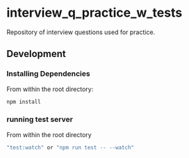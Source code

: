 # interview_q_practice_w_tests

Repository of interview questions used for practice. 
## Development

### Installing Dependencies

From within the root directory:

```sh
npm install
```

### running test server

From within the root directory 

```sh
"test:watch" or "npm run test -- --watch"
```
